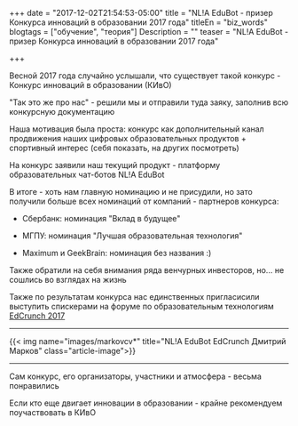 +++
date = "2017-12-02T21:54:53-05:00"
title = "NL!A EduBot - призер Конкурса инноваций в образовании 2017 года"
titleEn = "biz_words"
blogtags = ["обучение", "теория"]
Description = ""
teaser = "NL!A EduBot - призер Конкурса инноваций в образовании 2017 года"

+++

Весной 2017 года случайно услышали, что существует такой конкурс - Конкурс инноваций в образовании (КИвО)

"Так это же про нас" - решили мы и отправили туда заяку, заполнив всю конкурсную документацию

Наша мотивация была проста: конкурс как дополнительный канал продвижения наших цифровых образовательных продуктов + спортивный интерес (себя показать, на других посмотреть)

На конкурс заявили наш текущий продукт - платформу образовательных чат-ботов NL!A EduBot

В итоге - хоть нам главную номинацию и не присудили, но зато получили больше всех номинаций от компаний - партнеров конкурса:

- Сбербанк: номинация "Вклад в будущее"

- МГПУ: номинация "Лучшая образовательная технология"

- Maximum и GeekBrain: номинация без названия :)

Также обратили на себя внимания ряда венчурных инвесторов, но... не сошлись во взглядах на жизнь

Также по результатам конкурса нас единственных пригласисили выступить спискерами на форуме по образовательным технологиям <a href="http://2017.edcrunch.ru/speaker/152"> EdCrunch 2017</a>

<hr>
{{< img name="images/markovcv*" title="NL!A EduBot EdCrunch Дмитрий Марков" class="article-image">}}
<hr>

Сам конкурс, его организаторы, участники и атмосфера - весьма понравились

Если кто еще двигает инновации в образовании - крайне рекомендуем поучаствовать в КИвО